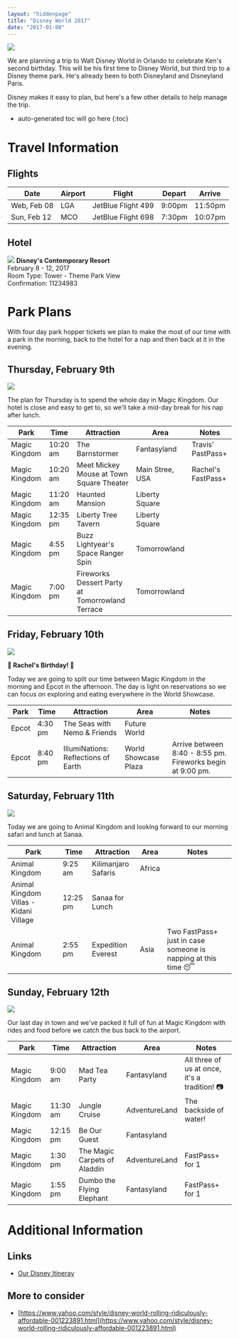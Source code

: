 ```yaml
---
layout: "hiddenpage"
title: "Disney World 2017"
date: "2017-01-08"
---
```

![](/images/2017/01/disneyworld-characters.jpg)

We are planning a trip to Walt Disney World in Orlando to celebrate Ken's second birthday. This will be his first time to Disney World, but third trip to a Disney theme park. He's already been to both Disneyland and Disneyland Paris.

Disney makes it easy to plan, but here's a few other details to help manage the trip.

* auto-generated toc will go here
{:toc}

# Travel Information

## Flights

Date        | Airport | Flight             | Depart | Arrive
------------|---------|--------------------|--------|--------
Web, Feb 08 | LGA     | JetBlue Flight 499 | 9:00pm | 11:50pm
Sun, Feb 12 | MCO     | JetBlue Flight 698 | 7:30pm | 10:07pm

## Hotel

![](/images/2017/01/contemporary-resort-00-full.jpg)
**Disney's Contemporary Resort**  
February 8 - 12, 2017  
Room Type: Tower - Theme Park View  
Confirmation: 11234983  

# Park Plans

With four day park hopper tickets we plan to make the most of our time with a park in the morning, back to the hotel for a nap and then back at it in the evening.

## Thursday, February 9th

![](/images/2017/01/magic-kingdomv3-00-full.jpg)

The plan for Thursday is to spend the whole day in Magic Kingdom. Our hotel is close and easy to get to, so we'll take a mid-day break for his nap after lunch.

Park | Time | Attraction | Area | Notes
-----|------|------------|------|------
Magic Kingdom | 10:20 am | The Barnstormer | Fantasyland | Travis' PastPass+
Magic Kingdom | 10:20 am | Meet Mickey Mouse at Town Square Theater | Main Stree, USA | Rachel's FastPass+
Magic Kingdom | 11:20 am | Haunted Mansion | Liberty Square |
Magic Kingdom | 12:35 pm | Liberty Tree Tavern | Liberty Square |
Magic Kingdom | 4:55 pm | Buzz Lightyear's Space Ranger Spin | Tomorrowland |
Magic Kingdom | 7:00 pm | Fireworks Dessert Party at Tomorrowland Terrace | Tomorrowland |

## Friday, February 10th

![](/images/2017/01/epcot-overview-main-enterance-5x2.jpg)

**🎉 Rachel's Birthday!  🎉**

Today we are going to split our time between Magic Kingdom in the morning and Epcot in the afternoon. The day is light on reservations so we can focus on exploring and eating everywhere in the World Showcase.

Park | Time | Attraction | Area | Notes
-----|------|------------|------|------
Epcot | 4:30 pm | The Seas with Nemo & Friends | Future World |
Epcot | 8:40 pm | IllumiNations: Reflections of Earth | World Showcase Plaza | Arrive between 8:40 - 8:55 pm. Fireworks begin at 9:00 pm.

## Saturday, February 11th

![](/images/2017/01/animal-kingdom-overview-02.jpg)

Today we are going to Animal Kingdom and looking forward to our morning safari and lunch at Sanaa.

Park | Time | Attraction | Area | Notes
-----|------|------------|------|------
Animal Kingdom | 9:25 am | Kilimanjaro Safaris | Africa |
Animal Kingdom Villas - Kidani Village | 12:25 pm | Sanaa for Lunch | |
Animal Kingdom | 2:55 pm | Expedition Everest | Asia | Two FastPass+ just in case someone is napping at this time 😴

## Sunday, February 12th

![](/images/2017/01/magic-kingdom-gallery17.jpg)

Our last day in town and we've packed it full of fun at Magic Kingdom with rides and food before we catch the bus back to the airport.

Park | Time | Attraction | Area | Notes
-----|------|------------|------|------
Magic Kingdom | 9:00 am | Mad Tea Party | Fantasyland | All three of us at once, it's a tradition! 📷
Magic Kingdom | 11:30 am | Jungle Cruise | AdventureLand | The backside of water!
Magic Kingdom | 12:15 pm | Be Our Guest | Fantasyland |
Magic Kingdom | 1:30 pm | The Magic Carpets of Aladdin | AdventureLand | FastPass+ for 1
Magic Kingdom | 1:55 pm | Dumbo the Flying Elephant | Fantasyland | FastPass+ for 1


# Additional Information

## Links
* [Our Disney Itineray](https://disneyworld.disney.go.com/plan/itinerary/2017-02-08/)

## More to consider
* [https://www.yahoo.com/style/disney-world-rolling-ridiculously-affordable-001223891.html](https://www.yahoo.com/style/disney-world-rolling-ridiculously-affordable-001223891.html)
